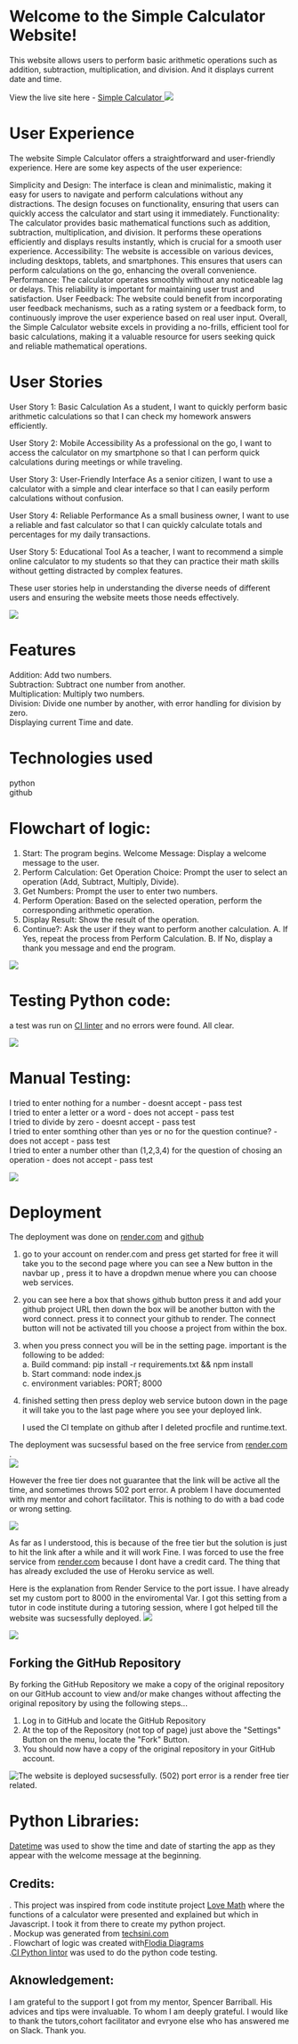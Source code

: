 # Welcome to the Simple Calculator Website! 
This website allows users to perform basic arithmetic operations such as addition, subtraction, multiplication, and division. And it displays current date and time.

View the live site here - <a href="https://simple-calculator-bj6j.onrender.com" target="_blank"> Simple Calculator </a>
![](media/mockup0.PNG)

# User Experience
The website Simple Calculator offers a straightforward and user-friendly experience. Here are some key aspects of the user experience:

Simplicity and Design: The interface is clean and minimalistic, making it easy for users to navigate and perform calculations without any distractions. The design focuses on functionality, ensuring that users can quickly access the calculator and start using it immediately.
Functionality: The calculator provides basic mathematical functions such as addition, subtraction, multiplication, and division. It performs these operations efficiently and displays results instantly, which is crucial for a smooth user experience.
Accessibility: The website is accessible on various devices, including desktops, tablets, and smartphones. This ensures that users can perform calculations on the go, enhancing the overall convenience.
Performance: The calculator operates smoothly without any noticeable lag or delays. This reliability is important for maintaining user trust and satisfaction.
User Feedback: The website could benefit from incorporating user feedback mechanisms, such as a rating system or a feedback form, to continuously improve the user experience based on real user input.
Overall, the Simple Calculator website excels in providing a no-frills, efficient tool for basic calculations, making it a valuable resource for users seeking quick and reliable mathematical operations.


# User Stories
User Story 1: Basic Calculation
As a student, I want to quickly perform basic arithmetic calculations so that I can check my homework answers efficiently.

User Story 2: Mobile Accessibility
As a professional on the go, I want to access the calculator on my smartphone so that I can perform quick calculations during meetings or while traveling.

User Story 3: User-Friendly Interface
As a senior citizen, I want to use a calculator with a simple and clear interface so that I can easily perform calculations without confusion.

User Story 4: Reliable Performance
As a small business owner, I want to use a reliable and fast calculator so that I can quickly calculate totals and percentages for my daily transactions.

User Story 5: Educational Tool
As a teacher, I want to recommend a simple online calculator to my students so that they can practice their math skills without getting distracted by complex features.

These user stories help in understanding the diverse needs of different users and ensuring the website meets those needs effectively.

![](media/mainpage0.PNG)

# Features
Addition: Add two numbers.<br>
Subtraction: Subtract one number from another.<br>
Multiplication: Multiply two numbers.<br>
Division: Divide one number by another, with error handling for division by zero.<br>
Displaying current Time and date.

# Technologies used

python<br>
github<br>

# Flowchart of logic:
1. Start: The program begins.
Welcome Message: Display a welcome message to the user.
2. Perform Calculation:
Get Operation Choice: Prompt the user to select an operation (Add, Subtract, Multiply, Divide).
3. Get Numbers: Prompt the user to enter two numbers.
4. Perform Operation: Based on the selected operation, perform the corresponding arithmetic operation.
5. Display Result: Show the result of the operation.
6. Continue?: Ask the user if they want to perform another calculation.
A. If Yes, repeat the process from Perform Calculation.
B. If No, display a thank you message and end the program.

![](media/logic_chart.jpg)


# Testing Python code:
a test was run on [CI linter](https://pep8ci.herokuapp.com/#) and no errors were found. All clear.

![](media/test_no_errors.PNG)


# Manual Testing:
I tried to enter nothing for a number   - doesnt accept - pass test<br>
I tried to enter a letter or a word  - does not accept - pass test<br>
I tried to divide by zero - doesnt accept - pass test<br>
I tried to enter somthing other than yes or no for the question continue? - does not accept - pass test<br>
I tried to enter a number other than (1,2,3,4) for the question of chosing an operation - does not accept - pass test<br>

![](media/manual_test0.PNG)



# Deployment

The deployment was done on [render.com](render.com) and [github](githup.com)

1. go to your account on render.com and press get started for free it will take you to the second page where you can see a New button in the navbar up , press it to have a dropdwn menue where you can choose web services.
2. you can see here a box that shows github button press it and add your github project URL then down the box will be another button with the word connect. press it to connect your github to render. The connect button will not be activated till you choose a project from within the box.
3. when you press connect you will be in the setting page. important is the following to be added:
   <br>a. Build command: pip install -r requirements.txt && npm install
   <br>b. Start command: node index.js
   <br>c. environment variables: PORT; 8000
   
5. finished setting then press deploy web service butoon down in the page it will take you to the last page where you see your deployed link.

   I used the CI template on github after I deleted procfile and runtime.text.

The deployment was sucsessful based on the free service from [render.com](render.com) .<br>
![](media/sucsessful_deloyment.PNG)

However the free tier does not guarantee that the link will be active all the time, and sometimes throws 502 port error. A problem I have documented with my mentor and cohort facilitator. This is nothing to do with a bad code or wrong setting. <br>

![](media/502_port.PNG)

As far as I understood, this is because of the free tier but the solution is just to hit the link after a while and it will work Fine. I was forced to use the free service from [render.com](render.com) because I dont have a credit card. The thing that has already excluded the use of Heroku service as well.<br>

Here is the explanation from Render Service to the port issue. I have already set my custom port to 8000 in the enviromental Var. I got this setting from a tutor in code institute during a tutoring session, where I got helped till the website was sucsessfully deployed.
![](media/502_doc)

![](media/render_free_tier)


## Forking the GitHub Repository

By forking the GitHub Repository we make a copy of the original repository on our GitHub account to view and/or make changes without affecting the original repository by using the following steps...

1. Log in to GitHub and locate the GitHub Repository
2. At the top of the Repository (not top of page) just above the "Settings" Button on the menu, locate the "Fork" Button.
3. You should now have a copy of the original repository in your GitHub account.


![The website is deployed sucsessfully. (502) port error is a render free tier related.](media/please_read_me)


# Python Libraries:

[Datetime](https://docs.python.org/3/library/datetime.html#datetime.datetime.now) was used to show the time and date of starting the app as they appear with the welcome message at the beginning.


## Credits: 

. This project was inspired from code institute project [Love Math](https://learn.codeinstitute.net/courses/course-v1:CodeInstitute+LM101+3/courseware/2d651bf3f23e48aeb9b9218871912b2e/234519d86b76411aa181e76a55dabe70/) where the functions of a calculator were presented and explained but which in Javascript. I took it from there to create my python project.<br>
. Mockup was generated from [techsini.com](https://techsini.com/multi-mockup/index.php) <br>
. Flowchart of logic was created with[Flodia Diagrams](https://www.bezapps.com/) <br>
.[CI Python lintor](https://pep8ci.herokuapp.com/#) was used to do the python code testing.

## Aknowledgement:

I am grateful to the support I got from my mentor, Spencer Barriball. His advices and tips were invaluable. To whom I am deeply grateful. I would like to thank the  tutors,cohort facilitator and evryone else who has answered me on Slack. Thank you.


